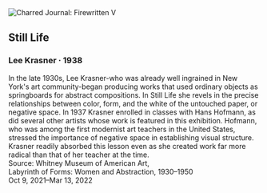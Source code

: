 <div class="artwork-of-the-day">
  <div class="container">
    <div class="img-wrapper">
      <img
        src="https://uploads5.wikiart.org/00443/images/lee-krasner/90-19-cropped.jpeg"
        alt="Charred Journal: Firewritten V" />
    </div>
    <div class="artwork-detail">
      <div class="artwork-origin"> 
        <h2 class="artwork-name">Still Life</h2>
        <h3 class="artist">
          Lee Krasner
                    ·  1938
        </h3>
      </div>
      <p class="description">
        <span class="artwork-description-text ng-binding" ng-bind-html="viewModel.ArtworkOfTheDay.Description | unsafe">In the late 1930s, Lee Krasner-who was already well ingrained in New York's art community-began producing works that used ordinary objects as springboards for abstract compositions. In Still Life she revels in the precise relationships between color, form, and the white of the untouched paper, or negative space. In 1937 Krasner enrolled in classes with Hans Hofmann, as did several other artists whose work is featured in this exhibition. Hofmann, who was among the first modernist art teachers in the United States, stressed the importance of negative space in establishing visual structure. Krasner readily absorbed this lesson even as she created work far more radical than that of her teacher at the time.<br>Source: Whitney Museum of American Art,<br>Labyrinth of Forms: Women and Abstraction, 1930–1950<br>Oct 9, 2021–Mar 13, 2022</span>
                        <div class="text-shadow-container" ng-show="showShadow" style=""></div>
      </p>
    </div>
  </div>

</div>

